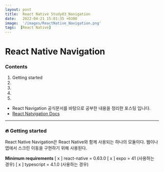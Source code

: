 ```yaml
---
layout: post
title:  React Native Study03_Navigation
date:   2022-04-21 15:01:35 +0300
image:  '/images/ReactNative_Navigation.png'
tags:  [React Native]
---
```


# React Native Navigation<br/>

### Contents<br/>
1. Getting started<br/>
2. <br/>
3. <br/>
4. <br/>
5. <br/>

* React Navigation 공식문서를 바탕으로 공부한 내용을 정리한 포스팅 입니다.
* [React Natvigation Docs](https://reactnavigation.org/docs/getting-started)

___

### :fire: Getting started
React Native Navigation은 React Native와 함께 사용되는 하나의 모듈이다. 웹이나 앱에서 스크린 이동을 구현하기 위해 사용된다.

**Minimum requirements**
[ x ] react-native = 0.63.0
[ x ] expo = 41 (사용하는 경우)
[ x ] typescript = 4.1.0 (사용하는 경우)

